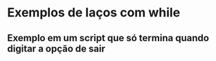 # Exemplos de laços com while

## Exemplo em um script que só termina quando digitar a opção de sair

